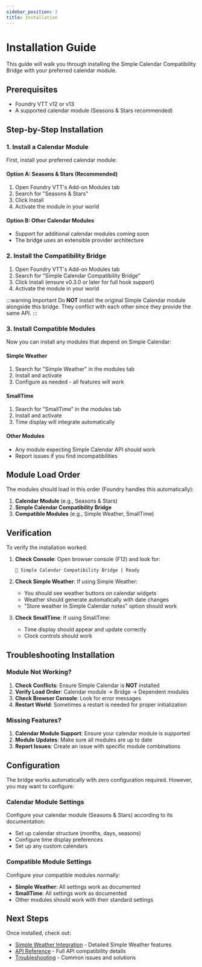 ```yaml
---
sidebar_position: 2
title: Installation
---
```


# Installation Guide

This guide will walk you through installing the Simple Calendar Compatibility Bridge with your preferred calendar module.

## Prerequisites

- Foundry VTT v12 or v13
- A supported calendar module (Seasons & Stars recommended)

## Step-by-Step Installation

### 1. Install a Calendar Module

First, install your preferred calendar module:

#### Option A: Seasons & Stars (Recommended)

1. Open Foundry VTT's Add-on Modules tab
2. Search for "Seasons & Stars"
3. Click Install
4. Activate the module in your world

#### Option B: Other Calendar Modules

- Support for additional calendar modules coming soon
- The bridge uses an extensible provider architecture

### 2. Install the Compatibility Bridge

1. Open Foundry VTT's Add-on Modules tab
2. Search for "Simple Calendar Compatibility Bridge"
3. Click Install (ensure v0.3.0 or later for full hook support)
4. Activate the module in your world

:::warning Important
Do **NOT** install the original Simple Calendar module alongside this bridge. They conflict with each other since they provide the same API.
:::

### 3. Install Compatible Modules

Now you can install any modules that depend on Simple Calendar:

#### Simple Weather
1. Search for "Simple Weather" in the modules tab
2. Install and activate
3. Configure as needed - all features will work

#### SmallTime
1. Search for "SmallTime" in the modules tab
2. Install and activate
3. Time display will integrate automatically

#### Other Modules
- Any module expecting Simple Calendar API should work
- Report issues if you find incompatibilities

## Module Load Order

The modules should load in this order (Foundry handles this automatically):

1. **Calendar Module** (e.g., Seasons & Stars)
2. **Simple Calendar Compatibility Bridge**
3. **Compatible Modules** (e.g., Simple Weather, SmallTime)

## Verification

To verify the installation worked:

1. **Check Console**: Open browser console (F12) and look for:
   ```
   🌉 Simple Calendar Compatibility Bridge | Ready
   ```

2. **Check Simple Weather**: If using Simple Weather:
   - You should see weather buttons on calendar widgets
   - Weather should generate automatically with date changes
   - "Store weather in Simple Calendar notes" option should work

3. **Check SmallTime**: If using SmallTime:
   - Time display should appear and update correctly
   - Clock controls should work

## Troubleshooting Installation

### Module Not Working?

1. **Check Conflicts**: Ensure Simple Calendar is **NOT** installed
2. **Verify Load Order**: Calendar module → Bridge → Dependent modules
3. **Check Browser Console**: Look for error messages
4. **Restart World**: Sometimes a restart is needed for proper initialization

### Missing Features?

1. **Calendar Module Support**: Ensure your calendar module is supported
2. **Module Updates**: Make sure all modules are up to date
3. **Report Issues**: Create an issue with specific module combinations

## Configuration

The bridge works automatically with zero configuration required. However, you may want to configure:

### Calendar Module Settings

Configure your calendar module (Seasons & Stars) according to its documentation:
- Set up calendar structure (months, days, seasons)
- Configure time display preferences
- Set up any custom calendars

### Compatible Module Settings

Configure your compatible modules normally:
- **Simple Weather**: All settings work as documented
- **SmallTime**: All settings work as documented
- Other modules should work with their standard settings

## Next Steps

Once installed, check out:
- [Simple Weather Integration](simple-weather-integration.md) - Detailed Simple Weather features
- [API Reference](api-reference.md) - Full API compatibility details
- [Troubleshooting](troubleshooting.md) - Common issues and solutions